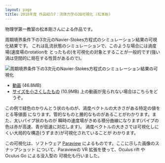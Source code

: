 ```yaml
---
layout: page
title: 2018年度 作品紹介7：流体力学の3D可視化 (松本剛)
---
```

物理学第一教室の松本剛さんによる作品です。

周期境界条件下の3次元のNavier-Stokes方程式のシミュレーション結果の可視化結果です。
これは乱流状態のシミュレーションで、このような場合には渦度場(速度場のrotationを
とったもの)を可視化の対象とすることが一般的です(強い渦は空間的に局在する性質があるので)。

![周期境界条件下の3次元のNavier-Stokes方程式のシミュレーション結果の可視化]({{site.baseurl}}/images/2018/matsumoto.png)

* [動画](http://www.kyoryu.scphys.kyoto-u.ac.jp/rims18/qt.mp4) (46.8MB)
* [サイズを小さくしたもの](https://www.math.kyoto-u.ac.jp/~inou/files/vr/qt-small.mp4) (10.9MB) 上の動画が見られない場合はこちらをどうぞ。

この例で緑色のかりんとう状のものが、渦度ベクトルの大きさがある特定の値をとる等値面
になります。管的なものと層的なものがあることがわかります。また、太いパイプ状のものが
瞬時の速度場がきめる積分曲線になります(パイプの色は赤が高速、青が低速に対応します)。
渦度ベクトルの大きさでは可視化しにくい大局的な構造(うずまき)が可視化されていることが
わかります。

この可視化は、ソフトウェア [Paraview](https://www.paraview.org/) によるものです。ここに示した画像のスナップショット
について、Paraviewの VR 拡張を使って、Oculus rift や Oculus Go による没入型の
可視化も行いました。